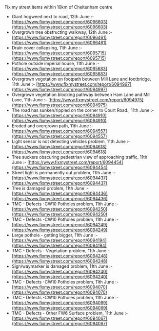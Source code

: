Fix my street items within 10km of Cheltenham centre

<!-- fix_marker starts -->

- Giant hogweed next to road, 12th June :- [https://www.fixmystreet.com/report/6096603](https://www.fixmystreet.com/report/6096603)
- Overgrown tree obstructing walkway, 12th June :- [https://www.fixmystreet.com/report/6096461](https://www.fixmystreet.com/report/6096461)
- Drain cover collapsing, 11th June :- [https://www.fixmystreet.com/report/6095715](https://www.fixmystreet.com/report/6095715)
- Pothole outside imperial house, 11th June :- [https://www.fixmystreet.com/report/6095683](https://www.fixmystreet.com/report/6095683)
- Overgrown vegetation on footpath between Mill Lane and footbridge, 11th June :- [https://www.fixmystreet.com/report/6094997](https://www.fixmystreet.com/report/6094997)
- Overgrown vegetation blocking pathway between Ham Lane and Mill Lane, 11th June :- [https://www.fixmystreet.com/report/6094975](https://www.fixmystreet.com/report/6094975)
- The road has sunken/rippled on the corner to Court Road., 11th June :- [https://www.fixmystreet.com/report/6094910](https://www.fixmystreet.com/report/6094910)
- Eroded and overgrown path, 11th June :- [https://www.fixmystreet.com/report/6094557](https://www.fixmystreet.com/report/6094557)
- Light sensor is not detecting vehicles problem, 11th June :- [https://www.fixmystreet.com/report/6094618](https://www.fixmystreet.com/report/6094618)
- Tree suckers obscuring pedestrian view of approaching traffic, 11th June :- [https://www.fixmystreet.com/report/6094454](https://www.fixmystreet.com/report/6094454)
- Street light is permanently out problem, 11th June :- [https://www.fixmystreet.com/report/6094437](https://www.fixmystreet.com/report/6094437)
- Tree is damaged problem, 11th June :- [https://www.fixmystreet.com/report/6094436](https://www.fixmystreet.com/report/6094436)
- TMC - Defects -CW10 Potholes problem, 11th June :- [https://www.fixmystreet.com/report/6094250](https://www.fixmystreet.com/report/6094250)
- TMC - Defects -CW10 Potholes problem, 11th June :- [https://www.fixmystreet.com/report/6094249](https://www.fixmystreet.com/report/6094249)
- Large pothole - getting bigger, 11th June :- [https://www.fixmystreet.com/report/6094194](https://www.fixmystreet.com/report/6094194)
- TMC - Defects - Vegetation problem, 11th June :- [https://www.fixmystreet.com/report/6094248](https://www.fixmystreet.com/report/6094248)
- Sign/waymarker is damaged problem, 11th June :- [https://www.fixmystreet.com/report/6094240](https://www.fixmystreet.com/report/6094240)
- TMC - Defects -CW10 Potholes problem, 11th June :- [https://www.fixmystreet.com/report/6094070](https://www.fixmystreet.com/report/6094070)
- TMC - Defects -CW10 Potholes problem, 11th June :- [https://www.fixmystreet.com/report/6094069](https://www.fixmystreet.com/report/6094069)
- TMC - Defects - Other FW6  Surface problem, 11th June :- [https://www.fixmystreet.com/report/6094067](https://www.fixmystreet.com/report/6094067)

<!-- fix_marker ends -->